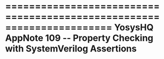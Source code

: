 ======================================================================
YosysHQ AppNote 109 -- Property Checking with SystemVerilog Assertions 
======================================================================
